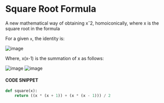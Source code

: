 # Square Root Formula
A new mathematical way of obtaining xˆ2, homoiconically, where x is the square root in the formula


For a given `x`, the identity is:

![image](https://github.com/user-attachments/assets/ab189ad8-2645-4557-bd42-18c22065aa79)

Where, x(x-1) is the summation of x as follows:

![image](https://github.com/user-attachments/assets/b0ee3ea1-547b-482f-b055-9913174b6c9d)
![image](https://github.com/user-attachments/assets/cbe12aa8-a8c9-47d0-a823-0bc1d4438aff)


#### CODE SNIPPET 
```python
def square(x):
    return ((x * (x + 1)) + (x * (x - 1))) / 2
```
